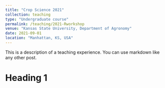 ```yaml
---
title: "Crop Science 2021"
collection: teaching
type: "Undergraduate course"
permalink: /teaching/2021-Rworkshop
venue: "Kansas State University, Department of Agronomy"
date: 2021-09-01
location: "Manhattan, KS, USA"
---
```


This is a description of a teaching experience. You can use markdown like any other post.

Heading 1
======

